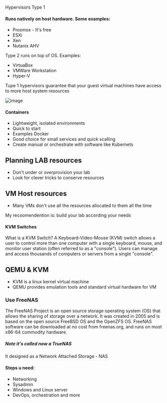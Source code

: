 
Hypervisors 
Type 1 <br>
#### Runs natively on host hardware. Some examples:
* Proxmox - It's free 
* ESXi
* Xen 
* Nutanix AHV 

Type 2 runs on top of OS. Examples:
* VirtuaBox 
* VMWare Workstation
* Hyper-V


Tupe 1 hypervisors guarantee that your guest virtual machines have access to more host system resources 

![image](https://user-images.githubusercontent.com/22988682/202482833-fcd81072-898c-4b23-b9c5-ecbb44260efe.png)

#### Containers
* Lightweight, isolated environments 
* Quick to start
* Examples Docker 
* Good choice for small services and quick scalling 
* Create manual or orchestrate with software like Kubernets 

## Planning LAB resources 
* Don't under or overprovision your lab
* Look for clever tricks to conserve resources 

## VM Host resources 
* Many VMs don't use all the resources allocated to them all the time 

My recoomendention is: build your lab according your needs 

#### KVM Switches
What is a KVM Switch? A Keyboard-Video-Mouse (KVM) switch allows a user to control more than one computer with a single keyboard, mouse, and monitor user station (often referred to as a "console"). Users can manage and access thousands of computers or servers from a single "console".


## QEMU  & KVM
* KVM is a linux kernel virtual machine
* QEMU provides emulation tools and standard virtual hardware for VM


### Use FreeNAS 
The FreeNAS Project is an open source storage operating system (OS) that allows the sharing of storage over a network. It was created in 2005 and is based on the open source FreeBSD OS and the OpenZFS OS. FreeNAS software can be downloaded at no cost from freenas.org, and runs on most x86-64 commodity hardware.
##### Note it's called now a TrueNAS
It designed as a Network Attached Storage - NAS

#### Steps u need: 
* Networking 
* Sysadmin 
* Windows and Linux server
* DevOps, orchestration and more
